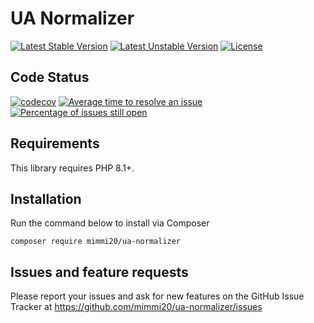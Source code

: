 # UA Normalizer

[![Latest Stable Version](https://poser.pugx.org/mimmi20/ua-normalizer/v/stable?format=flat-square)](https://packagist.org/packages/mimmi20/ua-normalizer)
[![Latest Unstable Version](https://poser.pugx.org/mimmi20/ua-normalizer/v/unstable?format=flat-square)](https://packagist.org/packages/mimmi20/ua-normalizer)
[![License](https://poser.pugx.org/mimmi20/ua-normalizer/license?format=flat-square)](https://packagist.org/packages/mimmi20/ua-normalizer)

## Code Status

[![codecov](https://codecov.io/gh/mimmi20/ua-normalizer/branch/master/graph/badge.svg)](https://codecov.io/gh/mimmi20/ua-normalizer)
[![Average time to resolve an issue](https://isitmaintained.com/badge/resolution/mimmi20/ua-normalizer.svg)](https://isitmaintained.com/project/mimmi20/ua-normalizer "Average time to resolve an issue")
[![Percentage of issues still open](https://isitmaintained.com/badge/open/mimmi20/ua-normalizer.svg)](https://isitmaintained.com/project/mimmi20/ua-normalizer "Percentage of issues still open")


## Requirements

This library requires PHP 8.1+.

## Installation

Run the command below to install via Composer

```shell
composer require mimmi20/ua-normalizer
```

## Issues and feature requests

Please report your issues and ask for new features on the GitHub Issue Tracker
at https://github.com/mimmi20/ua-normalizer/issues
